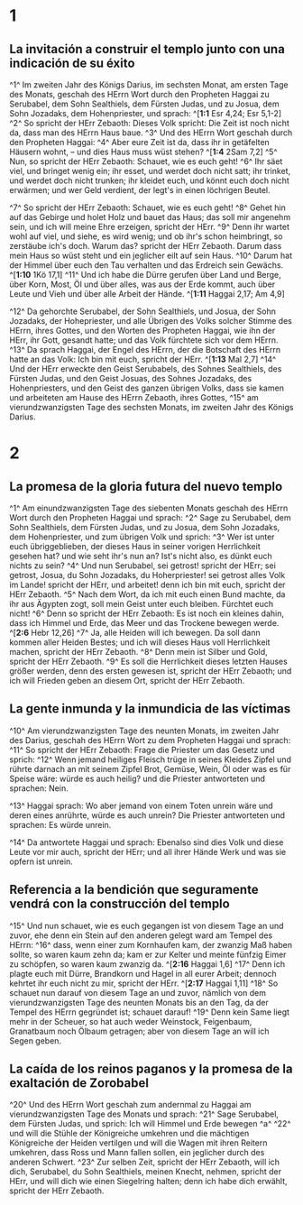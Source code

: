 # 1
## La invitación a construir el templo junto con una indicación de su éxito
^1^ Im zweiten Jahr des Königs Darius, im sechsten Monat, am ersten Tage des Monats, geschah des HErrn Wort durch den Propheten Haggai zu Serubabel, dem Sohn Sealthiels, dem Fürsten Judas, und zu Josua, dem Sohn Jozadaks, dem Hohenpriester, und sprach: ^[**1:1** Esr 4,24; Esr 5,1-2] ^2^ So spricht der HErr Zebaoth: Dieses Volk spricht: Die Zeit ist noch nicht da, dass man des HErrn Haus baue. ^3^ Und des HErrn Wort geschah durch den Propheten Haggai: ^4^ Aber eure Zeit ist da, dass ihr in getäfelten Häusern wohnt, – und dies Haus muss wüst stehen? ^[**1:4** 2Sam 7,2] ^5^ Nun, so spricht der HErr Zebaoth: Schauet, wie es euch geht! ^6^ Ihr säet viel, und bringet wenig ein; ihr esset, und werdet doch nicht satt; ihr trinket, und werdet doch nicht trunken; ihr kleidet euch, und könnt euch doch nicht erwärmen; und wer Geld verdient, der legt's in einen löchrigen Beutel. 
 

^7^ So spricht der HErr Zebaoth: Schauet, wie es euch geht! ^8^ Gehet hin auf das Gebirge und holet Holz und bauet das Haus; das soll mir angenehm sein, und ich will meine Ehre erzeigen, spricht der HErr. ^9^ Denn ihr wartet wohl auf viel, und siehe, es wird wenig; und ob ihr's schon heimbringt, so zerstäube ich's doch. Warum das? spricht der HErr Zebaoth. Darum dass mein Haus so wüst steht und ein jeglicher eilt auf sein Haus. ^10^ Darum hat der Himmel über euch den Tau verhalten und das Erdreich sein Gewächs. ^[**1:10** 1Kö 17,1] ^11^ Und ich habe die Dürre gerufen über Land und Berge, über Korn, Most, Öl und über alles, was aus der Erde kommt, auch über Leute und Vieh und über alle Arbeit der Hände. ^[**1:11** Haggai 2,17; Am 4,9] 
 

^12^ Da gehorchte Serubabel, der Sohn Sealthiels, und Josua, der Sohn Jozadaks, der Hohepriester, und alle Übrigen des Volks solcher Stimme des HErrn, ihres Gottes, und den Worten des Propheten Haggai, wie ihn der HErr, ihr Gott, gesandt hatte; und das Volk fürchtete sich vor dem HErrn. ^13^ Da sprach Haggai, der Engel des HErrn, der die Botschaft des HErrn hatte an das Volk: Ich bin mit euch, spricht der HErr. ^[**1:13** Mal 2,7] ^14^ Und der HErr erweckte den Geist Serubabels, des Sohnes Sealthiels, des Fürsten Judas, und den Geist Josuas, des Sohnes Jozadaks, des Hohenpriesters, und den Geist des ganzen übrigen Volks, dass sie kamen und arbeiteten am Hause des HErrn Zebaoth, ihres Gottes, ^15^ am vierundzwanzigsten Tage des sechsten Monats, im zweiten Jahr des Königs Darius.


# 2
## La promesa de la gloria futura del nuevo templo
^1^ Am einundzwanzigsten Tage des siebenten Monats geschah des HErrn Wort durch den Propheten Haggai und sprach: ^2^ Sage zu Serubabel, dem Sohn Sealthiels, dem Fürsten Judas, und zu Josua, dem Sohn Jozadaks, dem Hohenpriester, und zum übrigen Volk und sprich: ^3^ Wer ist unter euch übriggeblieben, der dieses Haus in seiner vorigen Herrlichkeit gesehen hat? und wie seht ihr's nun an? Ist's nicht also, es dünkt euch nichts zu sein? ^4^ Und nun Serubabel, sei getrost! spricht der HErr; sei getrost, Josua, du Sohn Jozadaks, du Hoherpriester! sei getrost alles Volk im Lande! spricht der HErr, und arbeitet! denn ich bin mit euch, spricht der HErr Zebaoth. ^5^ Nach dem Wort, da ich mit euch einen Bund machte, da ihr aus Ägypten zogt, soll mein Geist unter euch bleiben. Fürchtet euch nicht! ^6^ Denn so spricht der HErr Zebaoth: Es ist noch ein kleines dahin, dass ich Himmel und Erde, das Meer und das Trockene bewegen werde. ^[**2:6** Hebr 12,26] ^7^ Ja, alle Heiden will ich bewegen. Da soll dann kommen aller Heiden Bestes; und ich will dieses Haus voll Herrlichkeit machen, spricht der HErr Zebaoth. ^8^ Denn mein ist Silber und Gold, spricht der HErr Zebaoth. ^9^ Es soll die Herrlichkeit dieses letzten Hauses größer werden, denn des ersten gewesen ist, spricht der HErr Zebaoth; und ich will Frieden geben an diesem Ort, spricht der HErr Zebaoth.


## La gente inmunda y la inmundicia de las víctimas
^10^ Am vierundzwanzigsten Tage des neunten Monats, im zweiten Jahr des Darius, geschah des HErrn Wort zu dem Propheten Haggai und sprach: ^11^ So spricht der HErr Zebaoth: Frage die Priester um das Gesetz und sprich: ^12^ Wenn jemand heiliges Fleisch trüge in seines Kleides Zipfel und rührte darnach an mit seinem Zipfel Brot, Gemüse, Wein, Öl oder was es für Speise wäre: würde es auch heilig? und die Priester antworteten und sprachen: Nein. 

^13^ Haggai sprach: Wo aber jemand von einem Toten unrein wäre und deren eines anrührte, würde es auch unrein? Die Priester antworteten und sprachen: Es würde unrein. 

^14^ Da antwortete Haggai und sprach: Ebenalso sind dies Volk und diese Leute vor mir auch, spricht der HErr; und all ihrer Hände Werk und was sie opfern ist unrein. 

## Referencia a la bendición que seguramente vendrá con la construcción del templo
^15^ Und nun schauet, wie es euch gegangen ist von diesem Tage an und zuvor, ehe denn ein Stein auf den anderen gelegt ward am Tempel des HErrn: ^16^ dass, wenn einer zum Kornhaufen kam, der zwanzig Maß haben sollte, so waren kaum zehn da; kam er zur Kelter und meinte fünfzig Eimer zu schöpfen, so waren kaum zwanzig da. ^[**2:16** Haggai 1,6] ^17^ Denn ich plagte euch mit Dürre, Brandkorn und Hagel in all eurer Arbeit; dennoch kehrtet ihr euch nicht zu mir, spricht der HErr. ^[**2:17** Haggai 1,11] ^18^ So schauet nun darauf von diesem Tage an und zuvor, nämlich von dem vierundzwanzigsten Tage des neunten Monats bis an den Tag, da der Tempel des HErrn gegründet ist; schauet darauf! ^19^ Denn kein Same liegt mehr in der Scheuer, so hat auch weder Weinstock, Feigenbaum, Granatbaum noch Ölbaum getragen; aber von diesem Tage an will ich Segen geben.
 

## La caída de los reinos paganos y la promesa de la exaltación de Zorobabel
^20^ Und des HErrn Wort geschah zum andernmal zu Haggai am vierundzwanzigsten Tage des Monats und sprach: ^21^ Sage Serubabel, dem Fürsten Judas, und sprich: Ich will Himmel und Erde bewegen ^a^ ^22^ und will die Stühle der Königreiche umkehren und die mächtigen Königreiche der Heiden vertilgen und will die Wagen mit ihren Reitern umkehren, dass Ross und Mann fallen sollen, ein jeglicher durch des anderen Schwert. ^23^ Zur selben Zeit, spricht der HErr Zebaoth, will ich dich, Serubabel, du Sohn Sealthiels, meinen Knecht, nehmen, spricht der HErr, und will dich wie einen Siegelring halten; denn ich habe dich erwählt, spricht der HErr Zebaoth.